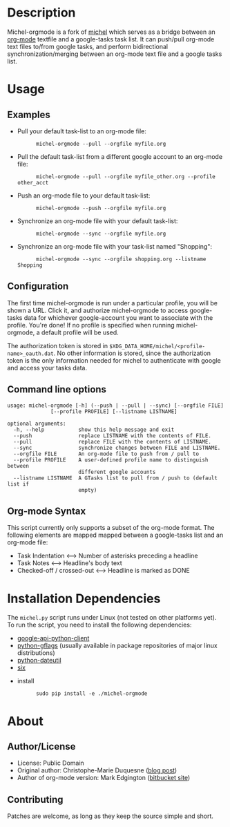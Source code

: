 Description
===========

Michel-orgmode is a fork of [michel](https://github.com/chmduquesne/michel)
which serves as a bridge between an [org-mode](http://orgmode.org/) textfile
and a google-tasks task list.  It can push/pull org-mode text files to/from
google tasks, and perform bidirectional synchronization/merging between an
org-mode text file and a google tasks list.

Usage
=====

Examples
--------

- Pull your default task-list to an org-mode file:

            michel-orgmode --pull --orgfile myfile.org

- Pull the default task-list from a different google account to an org-mode file:

            michel-orgmode --pull --orgfile myfile_other.org --profile other_acct

- Push an org-mode file to your default task-list:

            michel-orgmode --push --orgfile myfile.org

- Synchronize an org-mode file with your default task-list:

            michel-orgmode --sync --orgfile myfile.org

- Synchronize an org-mode file with your task-list named "Shopping":

            michel-orgmode --sync --orgfile shopping.org --listname Shopping

Configuration
-------------

The first time michel-orgmode is run under a particular profile, you will be shown a
URL.  Click it, and authorize michel-orgmode to access google-tasks data for whichever
google-account you want to associate with the profile.  You're done!  If no
profile is specified when running michel-orgmode, a default profile will be used.

The authorization token is stored in
`$XDG_DATA_HOME/michel/<profile-name>_oauth.dat`. No other information is
stored, since the authorization token is the only information needed for michel
to authenticate with google and access your tasks data.


Command line options
--------------------

    usage: michel-orgmode [-h] (--push | --pull | --sync) [--orgfile FILE]
                  [--profile PROFILE] [--listname LISTNAME]

    optional arguments:
      -h, --help           show this help message and exit
      --push               replace LISTNAME with the contents of FILE.
      --pull               replace FILE with the contents of LISTNAME.
      --sync               synchronize changes between FILE and LISTNAME.
      --orgfile FILE       An org-mode file to push from / pull to
      --profile PROFILE    A user-defined profile name to distinguish between
                           different google accounts
      --listname LISTNAME  A GTasks list to pull from / push to (default list if
                           empty)

Org-mode Syntax
---------------

This script currently only supports a subset of the org-mode format.  The
following elements are mapped mapped between a google-tasks list and an
org-mode file:

* Task Indentation <--> Number of asterisks preceding a headline
* Task Notes <--> Headline's body text
* Checked-off / crossed-out <--> Headline is marked as DONE


Installation Dependencies
=========================

The `michel.py` script runs under Linux (not tested on other platforms yet).
To run the script, you need to install the following dependencies:

* [google-api-python-client](https://github.com/google/google-api-python-client)
* [python-gflags](https://github.com/google/python-gflags) (usually available in
  package repositories of major linux distributions)
* [python-dateutil](https://pypi.python.org/pypi/python-dateutil)
* [six](https://pypi.python.org/pypi/six)


- install
            
            sudo pip install -e ./michel-orgmode

About
=====

Author/License
--------------

- License: Public Domain
- Original author: Christophe-Marie Duquesne ([blog post](http://blog.chmd.fr/releasing-michel-a-flat-text-file-to-google-tasks-uploader.html))
- Author of org-mode version: Mark Edgington ([bitbucket site](https://bitbucket.org/edgimar/michel-orgmode))

Contributing
------------

Patches are welcome, as long as they keep the source simple and short.